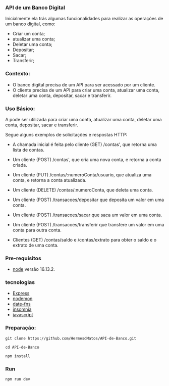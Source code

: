 ### API de um Banco Digital

Inicialmente ela trás algumas funcionalidades para realizar as operações de um banco digital, como:
- Criar um conta;
- atualizar uma conta;
- Deletar uma conta;
- Depositar;
- Sacar;
- Transferir;

### Contexto:
- O banco digital precisa de um API para ser acessado por um cliente.
- O cliente precisa de um API para criar uma conta, atualizar uma conta, deletar uma conta, depositar, sacar e transferir.

### Uso Básico:
A pode ser utilizada para criar uma conta, atualizar uma conta, deletar uma conta, depositar, sacar e transferir.

Segue alguns exemplos de solicitações e respostas HTTP:
- A chamada inicial é feita pelo cliente (GET) /contas', que retorna uma lista de contas.

- Um cliente (POST) /contas', que cria uma nova conta, e retorna a conta criada.

- Um cliente (PUT) /contas/:numeroConta/usuario, que atualiza uma conta, e retorna a conta atualizada.

- Um cliente (DELETE) /contas/:numeroConta, que deleta uma conta.


- Um cliente (POST) /transacoes/depositar
que deposita um valor em uma conta.

- Um cliente (POST) /transacoes/sacar
que saca um valor em uma conta.


- Um cliente (POST) /transacoes/transferir
que transfere um valor em uma conta para outra conta.


- Clientes (GET) /contas/saldo e /contas/extrato para obter o saldo e o extrato de uma conta.


### Pre-requisitos
- [node](https://nodejs.org/) versão 16.13.2.

### tecnologias
- [Express](https://expressjs.com/pt-br/)
- [nodemon](https://www.npmjs.com/package/nodemon)
- [date-fns](https://date-fns.org/)
- [insomnia](https://insomnia.rest/)
- [javascript](https://developer.mozilla.org/pt-BR/docs/Web/JavaScript)

### Preparação:

````
git clone https://github.com/HermesdMatos/API-de-Banco.git

cd API-de-Banco

npm install
```````
### Run 

````
npm run dev
````
